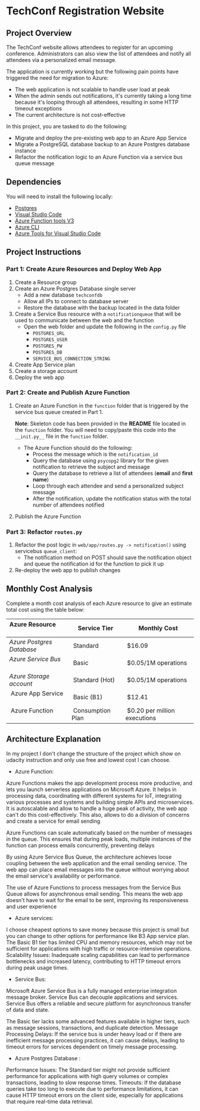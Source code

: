 # TechConf Registration Website

## Project Overview
The TechConf website allows attendees to register for an upcoming conference. Administrators can also view the list of attendees and notify all attendees via a personalized email message.

The application is currently working but the following pain points have triggered the need for migration to Azure:
 - The web application is not scalable to handle user load at peak
 - When the admin sends out notifications, it's currently taking a long time because it's looping through all attendees, resulting in some HTTP timeout exceptions
 - The current architecture is not cost-effective 

In this project, you are tasked to do the following:
- Migrate and deploy the pre-existing web app to an Azure App Service
- Migrate a PostgreSQL database backup to an Azure Postgres database instance
- Refactor the notification logic to an Azure Function via a service bus queue message

## Dependencies

You will need to install the following locally:
- [Postgres](https://www.postgresql.org/download/)
- [Visual Studio Code](https://code.visualstudio.com/download)
- [Azure Function tools V3](https://docs.microsoft.com/en-us/azure/azure-functions/functions-run-local?tabs=windows%2Ccsharp%2Cbash#install-the-azure-functions-core-tools)
- [Azure CLI](https://docs.microsoft.com/en-us/cli/azure/install-azure-cli?view=azure-cli-latest)
- [Azure Tools for Visual Studio Code](https://marketplace.visualstudio.com/items?itemName=ms-vscode.vscode-node-azure-pack)

## Project Instructions

### Part 1: Create Azure Resources and Deploy Web App
1. Create a Resource group
2. Create an Azure Postgres Database single server
   - Add a new database `techconfdb`
   - Allow all IPs to connect to database server
   - Restore the database with the backup located in the data folder
3. Create a Service Bus resource with a `notificationqueue` that will be used to communicate between the web and the function
   - Open the web folder and update the following in the `config.py` file
      - `POSTGRES_URL`
      - `POSTGRES_USER`
      - `POSTGRES_PW`
      - `POSTGRES_DB`
      - `SERVICE_BUS_CONNECTION_STRING`
4. Create App Service plan
5. Create a storage account
6. Deploy the web app

### Part 2: Create and Publish Azure Function
1. Create an Azure Function in the `function` folder that is triggered by the service bus queue created in Part 1.

      **Note**: Skeleton code has been provided in the **README** file located in the `function` folder. You will need to copy/paste this code into the `__init.py__` file in the `function` folder.
      - The Azure Function should do the following:
         - Process the message which is the `notification_id`
         - Query the database using `psycopg2` library for the given notification to retrieve the subject and message
         - Query the database to retrieve a list of attendees (**email** and **first name**)
         - Loop through each attendee and send a personalized subject message
         - After the notification, update the notification status with the total number of attendees notified
2. Publish the Azure Function

### Part 3: Refactor `routes.py`
1. Refactor the post logic in `web/app/routes.py -> notification()` using servicebus `queue_client`:
   - The notification method on POST should save the notification object and queue the notification id for the function to pick it up
2. Re-deploy the web app to publish changes

## Monthly Cost Analysis
Complete a month cost analysis of each Azure resource to give an estimate total cost using the table below:

| Azure Resource            | Service Tier      | Monthly Cost                  |
| ------------------------- | ------------      | ----------------------------- |
| *Azure Postgres Database* |  Standard         |  $16.09                       |
| *Azure Service Bus*       |  Basic            |  $0.05/1M operations          |
| *Azure Storage account*   |  Standard (Hot)   |  $0.05/1M operations          |
|  Azure App Service        |  Basic (B1)       |  $12.41                       |
|  Azure Function           |  Consumption Plan |  $0.20 per million executions |

## Architecture Explanation
In my project I don't change the structure of the project which show on udacity instruction and only use free and lowest cost I can choose.


- Azure Function: 

Azure Functions makes the app development process more productive, and lets you launch serverless applications on Microsoft Azure. It helps in processing data, coordinating with different systems for loT, integrating various processes and systems and building simple APIs and microservices.
It is autoscalable and allow to handle a huge peak of activity, the web app can't do this cost-effectively. This also, allows to do a division of concerns and create a service for email sending

Azure Functions can scale automatically based on the number of messages in the queue. This ensures that during peak loads, multiple instances of the function can process emails concurrently, preventing delays

By using Azure Service Bus Queue, the architecture achieves loose coupling between the web application and the email sending service. The web app can place email messages into the queue without worrying about the email service's availability or performance.

The use of Azure Functions to process messages from the Service Bus Queue allows for asynchronous email sending. This means the web app doesn't have to wait for the email to be sent, improving its responsiveness and user experience

- Azure services:
  
I choose cheapest options to save money because this project is small but you can change to other options for performance like B3 App service plan.
The Basic B1 tier has limited CPU and memory resources, which may not be sufficient for applications with high traffic or resource-intensive operations.
Scalability Issues: Inadequate scaling capabilities can lead to performance bottlenecks and increased latency, contributing to HTTP timeout errors during peak usage times.

- Service Bus:
  
Microsoft Azure Service Bus is a fully managed enterprise integration message broker. Service Bus can decouple applications and services.
Service Bus offers a reliable and secure platform for asynchronous transfer of data and state.

The Basic tier lacks some advanced features available in higher tiers, such as message sessions, transactions, and duplicate detection.
Message Processing Delays: If the service bus is under heavy load or if there are inefficient message processing practices, it can cause delays, leading to timeout errors for services dependent on timely message processing.

- Azure Postgres Database :
  
Performance Issues: The Standard tier might not provide sufficient performance for applications with high query volumes or complex transactions, leading to slow response times.
Timeouts: If the database queries take too long to execute due to performance limitations, it can cause HTTP timeout errors on the client side, especially for applications that require real-time data retrieval.



